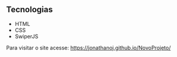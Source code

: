 ## Tecnologias
* HTML
* CSS
* SwiperJS

Para visitar o site acesse: https://jonathanoj.github.io/NovoProjeto/
